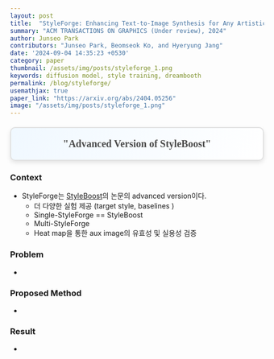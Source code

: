 ```yaml
---
layout: post
title:  "StyleForge: Enhancing Text-to-Image Synthesis for Any Artistic Styles with Dual Binding"
summary: "ACM TRANSACTIONS ON GRAPHICS (Under review), 2024"
author: Junseo Park
contributors: "Junseo Park, Beomseok Ko, and Hyeryung Jang"
date: '2024-09-04 14:35:23 +0530'
category: paper
thumbnail: /assets/img/posts/styleforge_1.png
keywords: diffusion model, style training, dreambooth
permalink: /blog/styleforge/
usemathjax: true
paper_link: "https://arxiv.org/abs/2404.05256"
image: "/assets/img/posts/styleforge_1.png"
---
```



<div align="center" style="
  font-family: 'Times New Roman', Times, serif;
  font-size: 20px;
  font-weight: bold;
  color: #4a4a4a;
  padding: 20px;
  margin: 20px auto;
  border: 2px solid #e0e0e0;
  border-radius: 10px;
  background: linear-gradient(120deg, #f0f8ff, #ffffff);
  box-shadow: 0 4px 8px rgba(0, 0, 0, 0.1);">
  🚀 "Advanced Version of StyleBoost" 🌟
</div>

  
<p></p>


### Context

- StyleForge는 [StyleBoost]({{site.url}}{{site.baseurl}}/blog/styleboost)의 논문의 advanced version이다. 
  - 더 다양한 실험 제공 (target style, baselines )
  - Single-StyleForge == StyleBoost
  - Multi-StyleForge
  - Heat map을 통한 aux image의 유효성 및 실용성 검증

### Problem

- 

### Proposed Method

- 


### Result

- 
